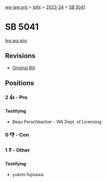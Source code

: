 [wa-law.org](/) > [bills](/bills/) > [2023-24](/bills/2023-24) > [SB 5041](/bills/2023-24/sb/5041/)

# SB 5041
[leg.wa.gov](https://app.leg.wa.gov/billsummary?BillNumber=5041&Year=2023&Initiative=false)

## Revisions
* [Original Bill](1/)

## Positions
### 2 👍 - Pro
#### Testifying
* Beau Perschbacher - WA Dept. of Licensing

### 0 👎 - Con

### 1 ❓ - Other
#### Testifying
* yukimi fujisawa
